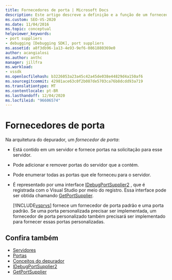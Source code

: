 ```yaml
---
title: Fornecedores de porta | Microsoft Docs
description: Este artigo descreve a definição e a função de um fornecedor de porta na arquitetura do depurador no Visual Studio.
ms.custom: SEO-VS-2020
ms.date: 11/04/2016
ms.topic: conceptual
helpviewer_keywords:
- port suppliers
- debugging [Debugging SDK], port suppliers
ms.assetid: a8f3db96-1a13-4e93-9ef6-0861880369e0
author: acangialosi
ms.author: anthc
manager: jillfra
ms.workload:
- vssdk
ms.openlocfilehash: b3226053a23a45c42a45de038e44829d4a150af6
ms.sourcegitcommit: 42981ace63c0f2b087de5703ca76b8dcdd93a719
ms.translationtype: MT
ms.contentlocale: pt-BR
ms.lasthandoff: 12/04/2020
ms.locfileid: "96606574"
---
```

# <a name="port-suppliers"></a>Fornecedores de porta
Na arquitetura do depurador, um *fornecedor de porta*:

- Está contido em um servidor e fornece portas na solicitação para esse servidor.

- Pode adicionar e remover portas do servidor que a contém.

- Pode enumerar todas as portas que ele forneceu para o servidor.

- É representado por uma interface [IDebugPortSupplier2](../../extensibility/debugger/reference/idebugportsupplier2.md) , que é registrada com o Visual Studio por meio do registro. Essa interface pode ser obtida chamando [GetPortSupplier](../../extensibility/debugger/reference/idebugcoreserver2-getportsupplier.md).

  [!INCLUDE[vsprvs](../../code-quality/includes/vsprvs_md.md)] fornece um fornecedor de porta padrão e uma porta padrão. Se uma porta personalizada precisar ser implementada, um fornecedor de porta personalizado também precisará ser implementado para fornecer essas portas personalizadas.

## <a name="see-also"></a>Confira também
- [Servidores](../../extensibility/debugger/servers-visual-studio-sdk.md)
- [Portas](../../extensibility/debugger/ports.md)
- [Conceitos do depurador](../../extensibility/debugger/debugger-concepts.md)
- [IDebugPortSupplier2](../../extensibility/debugger/reference/idebugportsupplier2.md)
- [GetPortSupplier](../../extensibility/debugger/reference/idebugcoreserver2-getportsupplier.md)
